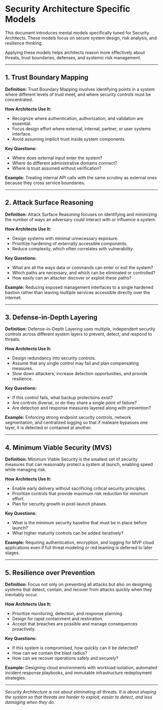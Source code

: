 # Security Architecture Specific Models

This document introduces mental models specifically tuned for Security Architects. These models focus on secure system design, risk analysis, and resilience thinking.

Applying these models helps architects reason more effectively about threats, trust boundaries, defenses, and systemic risk management.

---

## 1. Trust Boundary Mapping

**Definition:**
Trust Boundary Mapping involves identifying points in a system where different levels of trust meet, and where security controls must be concentrated.

**How Architects Use It:**
- Recognize where authentication, authorization, and validation are essential.
- Focus design effort where external, internal, partner, or user systems interface.
- Avoid assuming implicit trust inside system components.

**Key Questions:**
- Where does external input enter the system?
- Where do different administrative domains connect?
- Where is trust assumed without verification?

**Example:**
Treating internal API calls with the same scrutiny as external ones because they cross service boundaries.

---

## 2. Attack Surface Reasoning

**Definition:**
Attack Surface Reasoning focuses on identifying and minimizing the number of ways an adversary could interact with or influence a system.

**How Architects Use It:**
- Design systems with minimal unnecessary exposure.
- Prioritize hardening of externally accessible components.
- Reduce complexity, which often correlates with vulnerability.

**Key Questions:**
- What are all the ways data or commands can enter or exit the system?
- Which paths are necessary, and which can be eliminated or controlled?
- How easily can an attacker discover or exploit these paths?

**Example:**
Reducing exposed management interfaces to a single hardened bastion rather than leaving multiple services accessible directly over the internet.

---

## 3. Defense-in-Depth Layering

**Definition:**
Defense-in-Depth Layering uses multiple, independent security controls across different system layers to prevent, detect, and respond to threats.

**How Architects Use It:**
- Design redundancy into security controls.
- Assume that any single control may fail and plan compensating measures.
- Slow down attackers, increase detection opportunities, and provide resilience.

**Key Questions:**
- If this control fails, what backup protections exist?
- Are controls diverse, or do they share a single point of failure?
- Are detection and response measures layered along with prevention?

**Example:**
Enforcing strong endpoint security controls, network segmentation, and centralized logging so that if malware bypasses one layer, it is detected or contained at another.

---

## 4. Minimum Viable Security (MVS)

**Definition:**
Minimum Viable Security is the smallest set of security measures that can reasonably protect a system at launch, enabling speed while managing risk.

**How Architects Use It:**
- Enable early delivery without sacrificing critical security principles.
- Prioritize controls that provide maximum risk reduction for minimum effort.
- Plan for security growth in post-launch phases.

**Key Questions:**
- What is the minimum security baseline that must be in place before launch?
- What higher maturity controls can be added iteratively?

**Example:**
Requiring authentication, encryption, and logging for MVP cloud applications even if full threat modeling or red teaming is deferred to later stages.

---

## 5. Resilience over Prevention

**Definition:**
Focus not only on preventing all attacks but also on designing systems that detect, contain, and recover from attacks quickly when they inevitably occur.

**How Architects Use It:**
- Prioritize monitoring, detection, and response planning.
- Design for rapid containment and restoration.
- Accept that breaches are possible and manage consequences proactively.

**Key Questions:**
- If this system is compromised, how quickly can it be detected?
- How can we contain the blast radius?
- How can we recover operations safely and securely?

**Example:**
Designing cloud environments with workload isolation, automated incident response playbooks, and immutable infrastructure redeployment strategies.

---

*Security Architecture is not about eliminating all threats. It is about shaping the system so that threats are harder to exploit, easier to detect, and less damaging when they do.*

